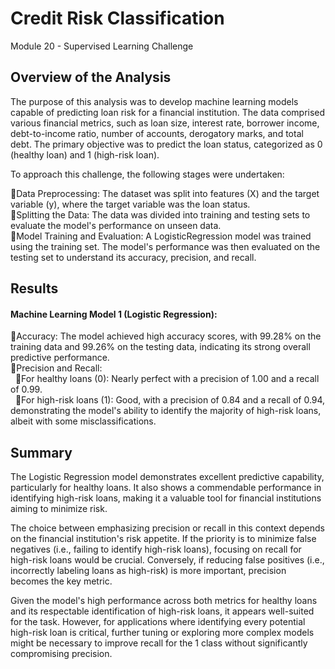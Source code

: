 # Credit Risk Classification 
Module 20 - Supervised Learning Challenge

## Overview of the Analysis

The purpose of this analysis was to develop machine learning models capable of predicting loan risk for a financial institution. The data comprised various financial metrics, such as loan size, interest rate, borrower income, debt-to-income ratio, number of accounts, derogatory marks, and total debt. The primary objective was to predict the loan status, categorized as 0 (healthy loan) and 1 (high-risk loan).

To approach this challenge, the following stages were undertaken:

🔹Data Preprocessing: The dataset was split into features (X) and the target variable (y), where the target variable was the loan status.<br>
🔹Splitting the Data: The data was divided into training and testing sets to evaluate the model's performance on unseen data.<br>
🔹Model Training and Evaluation: A LogisticRegression model was trained using the training set. The model's performance was then evaluated on the testing set to understand its accuracy, precision, and recall.

## Results

#### Machine Learning Model 1 (Logistic Regression):
🔹Accuracy: The model achieved high accuracy scores, with 99.28% on the training data and 99.26% on the testing data, indicating its strong overall predictive performance.<br>
🔹Precision and Recall:<br>
&nbsp;&nbsp;🔸For healthy loans (0): Nearly perfect with a precision of 1.00 and a recall of 0.99.<br>
&nbsp;&nbsp;🔸For high-risk loans (1): Good, with a precision of 0.84 and a recall of 0.94, demonstrating the model's ability to identify the majority of high-risk loans, albeit with some misclassifications.

## Summary

The Logistic Regression model demonstrates excellent predictive capability, particularly for healthy loans. It also shows a commendable performance in identifying high-risk loans, making it a valuable tool for financial institutions aiming to minimize risk.

The choice between emphasizing precision or recall in this context depends on the financial institution's risk appetite. If the priority is to minimize false negatives (i.e., failing to identify high-risk loans), focusing on recall for high-risk loans would be crucial. Conversely, if reducing false positives (i.e., incorrectly labeling loans as high-risk) is more important, precision becomes the key metric.

Given the model's high performance across both metrics for healthy loans and its respectable identification of high-risk loans, it appears well-suited for the task. However, for applications where identifying every potential high-risk loan is critical, further tuning or exploring more complex models might be necessary to improve recall for the 1 class without significantly compromising precision.
